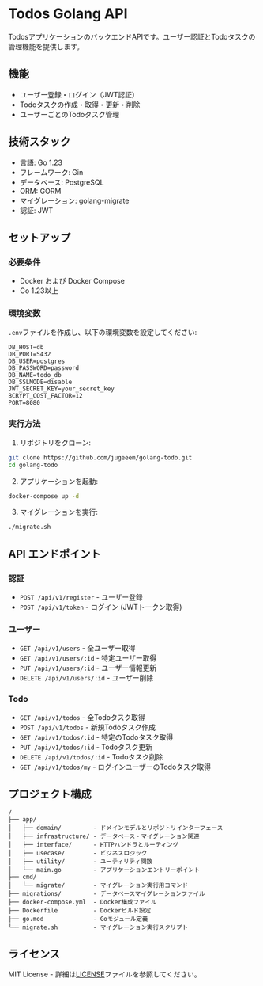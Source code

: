# Todos Golang API

TodosアプリケーションのバックエンドAPIです。ユーザー認証とTodoタスクの管理機能を提供します。

## 機能

- ユーザー登録・ログイン（JWT認証）
- Todoタスクの作成・取得・更新・削除
- ユーザーごとのTodoタスク管理

## 技術スタック

- 言語: Go 1.23
- フレームワーク: Gin
- データベース: PostgreSQL
- ORM: GORM
- マイグレーション: golang-migrate
- 認証: JWT

## セットアップ

### 必要条件

- Docker および Docker Compose
- Go 1.23以上

### 環境変数

`.env`ファイルを作成し、以下の環境変数を設定してください:

```
DB_HOST=db
DB_PORT=5432
DB_USER=postgres
DB_PASSWORD=password
DB_NAME=todo_db
DB_SSLMODE=disable
JWT_SECRET_KEY=your_secret_key
BCRYPT_COST_FACTOR=12
PORT=8080
```

### 実行方法

1. リポジトリをクローン:

```bash
git clone https://github.com/jugeeem/golang-todo.git
cd golang-todo
```

2. アプリケーションを起動:

```bash
docker-compose up -d
```

3. マイグレーションを実行:

```bash
./migrate.sh
```

## API エンドポイント

### 認証

- `POST /api/v1/register` - ユーザー登録
- `POST /api/v1/token` - ログイン (JWTトークン取得)

### ユーザー

- `GET /api/v1/users` - 全ユーザー取得
- `GET /api/v1/users/:id` - 特定ユーザー取得
- `PUT /api/v1/users/:id` - ユーザー情報更新
- `DELETE /api/v1/users/:id` - ユーザー削除

### Todo

- `GET /api/v1/todos` - 全Todoタスク取得
- `POST /api/v1/todos` - 新規Todoタスク作成
- `GET /api/v1/todos/:id` - 特定のTodoタスク取得
- `PUT /api/v1/todos/:id` - Todoタスク更新
- `DELETE /api/v1/todos/:id` - Todoタスク削除
- `GET /api/v1/todos/my` - ログインユーザーのTodoタスク取得

## プロジェクト構成

```
/
├── app/
│   ├── domain/         - ドメインモデルとリポジトリインターフェース
│   ├── infrastructure/ - データベース・マイグレーション関連
│   ├── interface/      - HTTPハンドラとルーティング
│   ├── usecase/        - ビジネスロジック
│   ├── utility/        - ユーティリティ関数
│   └── main.go         - アプリケーションエントリーポイント
├── cmd/
│   └── migrate/        - マイグレーション実行用コマンド
├── migrations/         - データベースマイグレーションファイル
├── docker-compose.yml  - Docker構成ファイル
├── Dockerfile          - Dockerビルド設定
├── go.mod              - Goモジュール定義
└── migrate.sh          - マイグレーション実行スクリプト
```

## ライセンス

MIT License - 詳細は[LICENSE](LICENSE)ファイルを参照してください。